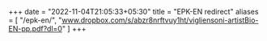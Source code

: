 +++
date = "2022-11-04T21:05:33+05:30"
title = "EPK-EN redirect"
aliases = [
    "/epk-en/",
    "www.dropbox.com/s/abzr8nrftvuy1ht/vigliensoni-artistBio-EN-pp.pdf?dl=0"
]
+++

